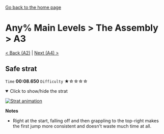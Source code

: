 [Go back to the home page](https://github.com/Doublevil/scbspeedrun)

# Any% Main Levels > The Assembly > A3

[< Back (A2)](https://github.com/Doublevil/scbspeedrun/blob/main/levels/any_ml/A/A2.md) | [Next (A4) >](https://github.com/Doublevil/scbspeedrun/blob/main/levels/any_ml/A/A4.md)

## Safe strat

`Time` **00:08.650** `Difficulty` ★☆☆☆☆
<details open>
  <summary>Click to show/hide the strat</summary>

  [![Strat animation](https://github.com/Doublevil/scbspeedrun/blob/main/media/levels/A/A3_SafeStrat.webp)](https://github.com/Doublevil/scbspeedrun/blob/main/media/levels/A/A3_SafeStrat.mp4?raw=true)

  **Notes**
  - Right at the start, falling off and then grappling to the top-right makes the first jump more consistent and doesn't waste much time at all.
</details>
